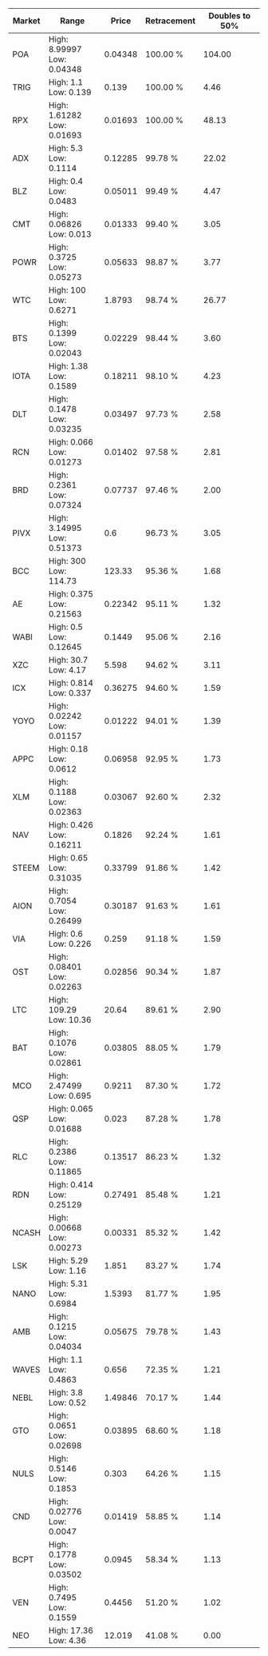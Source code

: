 | Market | Range | Price| Retracement | Doubles to 50% |
| --- | --- | --- | --- | --- |
| POA | High: 8.99997<br />Low: 0.04348 | 0.04348 | 100.00 % | 104.00 |
| TRIG | High: 1.1<br />Low: 0.139 | 0.139 | 100.00 % | 4.46 |
| RPX | High: 1.61282<br />Low: 0.01693 | 0.01693 | 100.00 % | 48.13 |
| ADX | High: 5.3<br />Low: 0.1114 | 0.12285 | 99.78 % | 22.02 |
| BLZ | High: 0.4<br />Low: 0.0483 | 0.05011 | 99.49 % | 4.47 |
| CMT | High: 0.06826<br />Low: 0.013 | 0.01333 | 99.40 % | 3.05 |
| POWR | High: 0.3725<br />Low: 0.05273 | 0.05633 | 98.87 % | 3.77 |
| WTC | High: 100<br />Low: 0.6271 | 1.8793 | 98.74 % | 26.77 |
| BTS | High: 0.1399<br />Low: 0.02043 | 0.02229 | 98.44 % | 3.60 |
| IOTA | High: 1.38<br />Low: 0.1589 | 0.18211 | 98.10 % | 4.23 |
| DLT | High: 0.1478<br />Low: 0.03235 | 0.03497 | 97.73 % | 2.58 |
| RCN | High: 0.066<br />Low: 0.01273 | 0.01402 | 97.58 % | 2.81 |
| BRD | High: 0.2361<br />Low: 0.07324 | 0.07737 | 97.46 % | 2.00 |
| PIVX | High: 3.14995<br />Low: 0.51373 | 0.6 | 96.73 % | 3.05 |
| BCC | High: 300<br />Low: 114.73 | 123.33 | 95.36 % | 1.68 |
| AE | High: 0.375<br />Low: 0.21563 | 0.22342 | 95.11 % | 1.32 |
| WABI | High: 0.5<br />Low: 0.12645 | 0.1449 | 95.06 % | 2.16 |
| XZC | High: 30.7<br />Low: 4.17 | 5.598 | 94.62 % | 3.11 |
| ICX | High: 0.814<br />Low: 0.337 | 0.36275 | 94.60 % | 1.59 |
| YOYO | High: 0.02242<br />Low: 0.01157 | 0.01222 | 94.01 % | 1.39 |
| APPC | High: 0.18<br />Low: 0.0612 | 0.06958 | 92.95 % | 1.73 |
| XLM | High: 0.1188<br />Low: 0.02363 | 0.03067 | 92.60 % | 2.32 |
| NAV | High: 0.426<br />Low: 0.16211 | 0.1826 | 92.24 % | 1.61 |
| STEEM | High: 0.65<br />Low: 0.31035 | 0.33799 | 91.86 % | 1.42 |
| AION | High: 0.7054<br />Low: 0.26499 | 0.30187 | 91.63 % | 1.61 |
| VIA | High: 0.6<br />Low: 0.226 | 0.259 | 91.18 % | 1.59 |
| OST | High: 0.08401<br />Low: 0.02263 | 0.02856 | 90.34 % | 1.87 |
| LTC | High: 109.29<br />Low: 10.36 | 20.64 | 89.61 % | 2.90 |
| BAT | High: 0.1076<br />Low: 0.02861 | 0.03805 | 88.05 % | 1.79 |
| MCO | High: 2.47499<br />Low: 0.695 | 0.9211 | 87.30 % | 1.72 |
| QSP | High: 0.065<br />Low: 0.01688 | 0.023 | 87.28 % | 1.78 |
| RLC | High: 0.2386<br />Low: 0.11865 | 0.13517 | 86.23 % | 1.32 |
| RDN | High: 0.414<br />Low: 0.25129 | 0.27491 | 85.48 % | 1.21 |
| NCASH | High: 0.00668<br />Low: 0.00273 | 0.00331 | 85.32 % | 1.42 |
| LSK | High: 5.29<br />Low: 1.16 | 1.851 | 83.27 % | 1.74 |
| NANO | High: 5.31<br />Low: 0.6984 | 1.5393 | 81.77 % | 1.95 |
| AMB | High: 0.1215<br />Low: 0.04034 | 0.05675 | 79.78 % | 1.43 |
| WAVES | High: 1.1<br />Low: 0.4863 | 0.656 | 72.35 % | 1.21 |
| NEBL | High: 3.8<br />Low: 0.52 | 1.49846 | 70.17 % | 1.44 |
| GTO | High: 0.0651<br />Low: 0.02698 | 0.03895 | 68.60 % | 1.18 |
| NULS | High: 0.5146<br />Low: 0.1853 | 0.303 | 64.26 % | 1.15 |
| CND | High: 0.02776<br />Low: 0.0047 | 0.01419 | 58.85 % | 1.14 |
| BCPT | High: 0.1778<br />Low: 0.03502 | 0.0945 | 58.34 % | 1.13 |
| VEN | High: 0.7495<br />Low: 0.1559 | 0.4456 | 51.20 % | 1.02 |
| NEO | High: 17.36<br />Low: 4.36 | 12.019 | 41.08 % | 0.00 |
